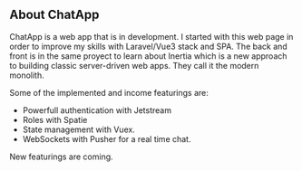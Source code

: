 

## About ChatApp

ChatApp is a web app that is in development. I started with this web page in order to improve my skills with Laravel/Vue3 stack and SPA. The back and front is in the same proyect to learn about Inertia which is a new approach to building classic server-driven web apps. They call it the modern monolith.

Some of the implemented and income featurings are:

- Powerfull authentication with Jetstream
- Roles with Spatie
- State management with Vuex.
- WebSockets with Pusher for a real time chat.

New featurings are coming.
